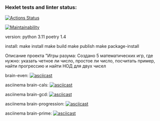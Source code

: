 ### Hexlet tests and linter status:
[![Actions Status](https://github.com/slovohot/python-project-49/workflows/hexlet-check/badge.svg)](https://github.com/slovohot/python-project-49/actions)

[![Maintainability](https://api.codeclimate.com/v1/badges/2ef8c4f8d5975c0c02a5/maintainability)](https://codeclimate.com/github/slovohot/python-project-49/maintainability)

version:
python 3.11
poetry 1.4

install:
make install
make build
make publish
make package-install

Описание проекта "Игры разума:
Создано 5 математических игр, где нужно: указать четное ли число, простое ли число, посчитать пример, найти прогрессию и найти НОД для двух чисел

brain-even: 
[![asciicast](https://asciinema.org/a/yVcHyv3NOiy61PTklsVfZf2vL.svg)](https://asciinema.org/a/yVcHyv3NOiy61PTklsVfZf2vL)

asciinema brain-cals:
[![asciicast](https://asciinema.org/a/usBUb1X6gqYtJpGqBSisTOEPf.svg)](https://asciinema.org/a/usBUb1X6gqYtJpGqBSisTOEPf)

asciinema brain-gcd:
[![asciicast](https://asciinema.org/a/aA34VcfxRi4s5vgHyqCRX6oZo.svg)](https://asciinema.org/a/aA34VcfxRi4s5vgHyqCRX6oZo)

asciinema brain-progression:
[![asciicast](https://asciinema.org/a/Vbj6CJGm3OKqV3pQAIFsHXbab.svg)](https://asciinema.org/a/Vbj6CJGm3OKqV3pQAIFsHXbab)

asciinema brain-prime:
[![asciicast](https://asciinema.org/a/DG45ImVSqbwu68l6UJtJNZDI9.svg)](https://asciinema.org/a/DG45ImVSqbwu68l6UJtJNZDI9)
